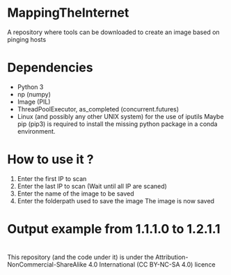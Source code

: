 # MappingTheInternet
A repository where tools can be downloaded to create an image based on pinging hosts

# Dependencies
- Python 3
- np (numpy)
- Image (PIL)
- ThreadPoolExecutor, as_completed (concurrent.futures)
- Linux (and possibly any other UNIX system) for the use of iputils
Maybe pip (pip3) is required to install the missing python package in a conda environment.

# How to use it ?
1. Enter the first IP to scan
2. Enter the last IP to scan
(Wait until all IP are scaned)
3. Enter the name of the image to be saved
4. Enter the folderpath used to save the image
The image is now saved

# Output example from 1.1.1.0 to 1.2.1.1



#
This repository (and the code under it) is under the Attribution-NonCommercial-ShareAlike 4.0 International (CC BY-NC-SA 4.0) licence

